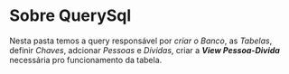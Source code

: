 # Sobre QuerySql
Nesta pasta temos a query responsável por *criar o Banco*, as *Tabelas*, definir *Chaves*, adcionar *Pessoas* e *Dívidas*, criar a ***View Pessoa-Divida*** necessária pro funcionamento da tabela.